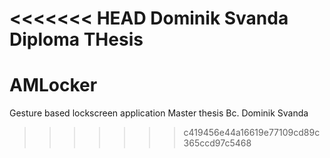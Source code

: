 <<<<<<< HEAD
Dominik Svanda Diploma THesis
=======
AMLocker
========
Gesture based lockscreen application
Master thesis Bc. Dominik Svanda
>>>>>>> c419456e44a16619e77109cd89c365ccd97c5468

